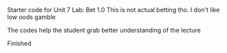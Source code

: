 Starter code for Unit 7 Lab: Bet 1.0
This is not actual betting tho. 
I don't like low oods gamble

The codes help the student grab better understanding of the lecture

Finished
